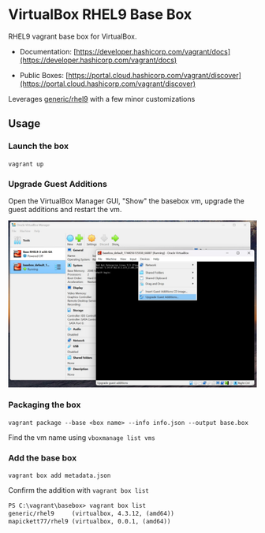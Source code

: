 # VirtualBox RHEL9 Base Box

RHEL9 vagrant base box for VirtualBox.


- Documentation: [https://developer.hashicorp.com/vagrant/docs](https://developer.hashicorp.com/vagrant/docs)

- Public Boxes: [https://portal.cloud.hashicorp.com/vagrant/discover](https://portal.cloud.hashicorp.com/vagrant/discover)

Leverages [generic/rhel9](https://portal.cloud.hashicorp.com/vagrant/discover/generic/rhel9) with a few minor customizations

## Usage

### Launch the box

`vagrant up`

### Upgrade Guest Additions

Open the VirtualBox Manager GUI, "Show" the basebox vm, upgrade the guest additions and restart the vm.

![image info](./images/upgrade_ga.jpg)

### Packaging the box

`vagrant package --base <box name> --info info.json --output base.box`

Find the vm name using `vboxmanage list vms`

### Add the base box 

`vagrant box add metadata.json`

Confirm the addition with `vagrant box list`

```
PS C:\vagrant\basebox> vagrant box list
generic/rhel9     (virtualbox, 4.3.12, (amd64))
mapickett77/rhel9 (virtualbox, 0.0.1, (amd64))
```



